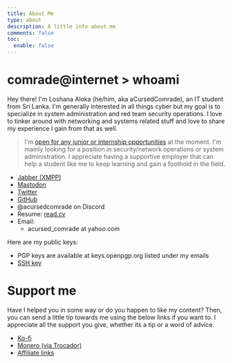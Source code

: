 ```yaml
---
title: About Me
type: about
description: A little info about me
comments: false
toc:
  enable: false
---
```

# comrade@internet > whoami

Hey there! I'm Loshana Aloka (he/him, aka aCursedComrade), an IT student from Sri Lanka. I'm generally interested in all things cyber but my goal is to specialize in system administration and red team security operations. I love to tinker around with networking and systems related stuff and love to share my experience I gain from that as well.

> I'm [open for any junior or internship opportunities](https://read.cv/acursedcomrade) at the moment. I'm mainly looking for a position in security/network operations or system administration. I appreciate having a supportive employer that can help a student like me to keep learning and gain a foothold in the field.

- [Jabber (XMPP)](xmpp:acursedcomrade@xmpp.earth)
- [Mastodon](https://infosec.exchange/@acursedcomrade)
- [Twitter](https://twitter.com/aCursed_Comrade)
- [GitHub](https://github.com/aCursedComrade)
- @acursedcomrade on Discord
- Resume: [read.cv](https://read.cv/acursedcomrade)
- Email:
    - acursed_comrade at yahoo.com

Here are my public keys:

- PGP keys are available at keys.openpgp.org listed under my emails
- [SSH key](/ssh.pub)

# Support me

Have I helped you in some way or do you happen to like my content? Then, you can send a little tip towards me using the below links if you want to. I appreciate all the support you give, whether its a tip or a word of advice.

- [Ko-fi](https://ko-fi.com/acursedcomrade)
- [Monero (via Trocador)](https://trocador.app/anonpay/?ticker_to=xmr&network_to=Mainnet&address=84y7YtrP4xTMGBMKfy4EcgF3woKLzxK9GFamBsWsAN9gPoH6eVsDbcfSnA5CeXUaHBGBJYtu6JpLcQWsd89bJdExPbgg3qq&donation=True&simple_mode=True&name=Loshana+Aloka&description=Thanks+for+the+tip%21&email=acursed_comrade@proton.me&ref=OcWCE4CwFy&ticker_from=xmr&network_from=Mainnet&bgcolor=True)
- [Affiliate links](affiliate)
